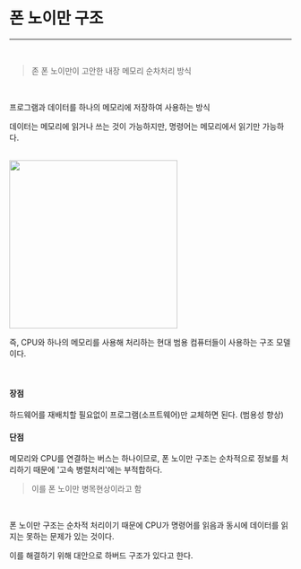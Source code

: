 # 폰 노이만 구조

---

<br>

> 존 폰 노이만이 고안한 내장 메모리 순차처리 방식

<br>

프로그램과 데이터를 하나의 메모리에 저장하여 사용하는 방식

데이터는 메모리에 읽거나 쓰는 것이 가능하지만, 명령어는 메모리에서 읽기만 가능하다.

<br>

<img src="https://camo.githubusercontent.com/0a5c4bfb15107785cccde00a399ae3205dca7c4d9b14ffa44d0e4dce30d8241f/68747470733a2f2f75706c6f61642e77696b696d656469612e6f72672f77696b6970656469612f636f6d6d6f6e732f652f65352f566f6e5f4e65756d616e6e5f4172636869746563747572652e737667" width="300">

<br>

즉, CPU와 하나의 메모리를 사용해 처리하는 현대 범용 컴퓨터들이 사용하는 구조 모델이다.

<br>

#### 장점

하드웨어를 재배치할 필요없이 프로그램(소프트웨어)만 교체하면 된다. (범용성 향상)

#### 단점

메모리와 CPU를 연결하는 버스는 하나이므로, 폰 노이만 구조는 순차적으로 정보를 처리하기 때문에 '고속 병렬처리'에는 부적합하다.

> 이를 폰 노이만 병목현상이라고 함

<br>

폰 노이만 구조는 순차적 처리이기 때문에 CPU가 명령어를 읽음과 동시에 데이터를 읽지는 못하는 문제가 있는 것이다.

이를 해결하기 위해 대안으로 하버드 구조가 있다고 한다.